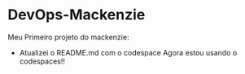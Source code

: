 # DevOps-Mackenzie
Meu Primeiro projeto do mackenzie:
- Atualizei o README.md com o codespace
Agora estou usando o codespaces!!
